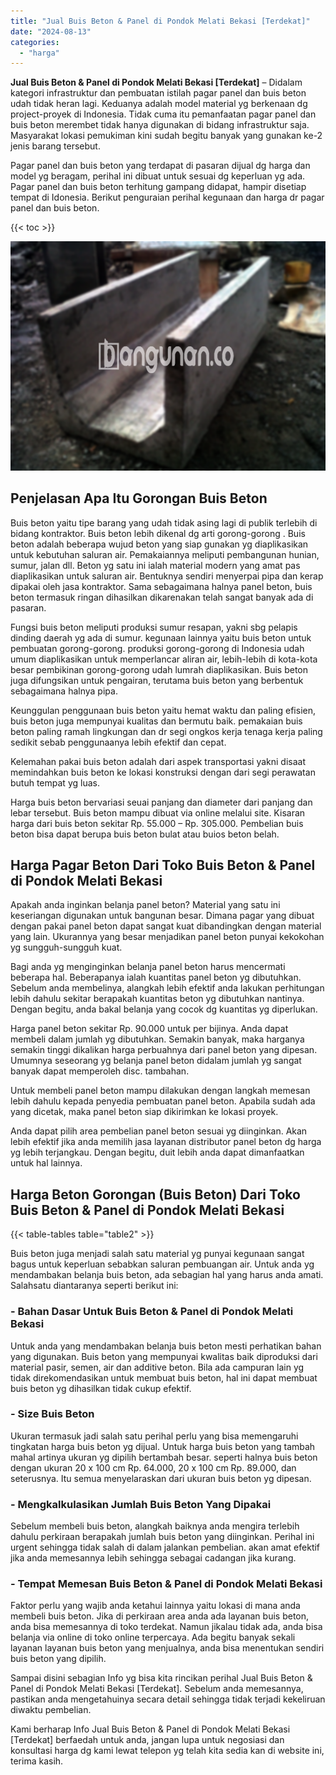 ```yaml
---
title: "Jual Buis Beton & Panel di Pondok Melati Bekasi [Terdekat]"
date: "2024-08-13"
categories: 
  - "harga"
---
```


**Jual Buis Beton & Panel di Pondok Melati Bekasi \[Terdekat\]** – Didalam kategori infrastruktur dan pembuatan istilah pagar panel dan buis beton udah tidak heran lagi. Keduanya adalah model material yg berkenaan dg project-proyek di Indonesia. Tidak cuma itu pemanfaatan pagar panel dan buis beton merembet tidak hanya digunakan di bidang infrastruktur saja. Masyarakat lokasi pemukiman kini sudah begitu banyak yang gunakan ke-2 jenis barang tersebut.

Pagar panel dan buis beton yang terdapat di pasaran dijual dg harga dan model yg beragam, perihal ini dibuat untuk sesuai dg keperluan yg ada. Pagar panel dan buis beton terhitung gampang didapat, hampir disetiap tempat di Idonesia. Berikut penguraian perihal kegunaan dan harga dr pagar panel dan buis beton.

{{< toc >}}

![Jual Buis Beton & Panel di Pondok Melati Bekasi [Terdekat]](/images/jual-panel-buis-beton-murah-34.png)

## Penjelasan Apa Itu Gorongan Buis Beton

Buis beton yaitu tipe barang yang udah tidak asing lagi di publik terlebih di bidang kontraktor. Buis beton lebih dikenal dg arti gorong-gorong . Buis beton adalah beberapa wujud beton yang siap gunakan yg diaplikasikan untuk kebutuhan saluran air. Pemakaiannya meliputi pembangunan hunian, sumur, jalan dll. Beton yg satu ini ialah material modern yang amat pas diaplikasikan untuk saluran air. Bentuknya sendiri menyerpai pipa dan kerap dipakai oleh jasa kontraktor. Sama sebagaimana halnya panel beton, buis beton termasuk ringan dihasilkan dikarenakan telah sangat banyak ada di pasaran.

Fungsi buis beton meliputi produksi sumur resapan, yakni sbg pelapis dinding daerah yg ada di sumur. kegunaan lainnya yaitu buis beton untuk pembuatan gorong-gorong. produksi gorong-gorong di Indonesia udah umum diaplikasikan untuk memperlancar aliran air, lebih-lebih di kota-kota besar pembikinan gorong-gorong udah lumrah diaplikasikan. Buis beton juga difungsikan untuk pengairan, terutama buis beton yang berbentuk sebagaimana halnya pipa.

Keunggulan penggunaan buis beton yaitu hemat waktu dan paling efisien, buis beton juga mempunyai kualitas dan bermutu baik. pemakaian buis beton paling ramah lingkungan dan dr segi ongkos kerja tenaga kerja paling sedikit sebab penggunaanya lebih efektif dan cepat.

Kelemahan pakai buis beton adalah dari aspek transportasi yakni disaat memindahkan buis beton ke lokasi konstruksi dengan dari segi perawatan butuh tempat yg luas.

Harga buis beton bervariasi seuai panjang dan diameter dari panjang dan lebar tersebut. Buis beton mampu dibuat via online melalui site. Kisaran harga dari buis beton sekitar Rp. 55.000 – Rp. 305.000. Pembelian buis beton bisa dapat berupa buis beton bulat atau buios beton belah.

## Harga Pagar Beton Dari Toko Buis Beton & Panel di Pondok Melati Bekasi

Apakah anda inginkan belanja panel beton? Material yang satu ini keseriangan digunakan untuk bangunan besar. Dimana pagar yang dibuat dengan pakai panel beton dapat sangat kuat dibandingkan dengan material yang lain. Ukurannya yang besar menjadikan panel beton punyai kekokohan yg sungguh-sungguh kuat.

Bagi anda yg menginginkan belanja panel beton harus mencermati beberapa hal. Beberapanya ialah kuantitas panel beton yg dibutuhkan. Sebelum anda membelinya, alangkah lebih efektif anda lakukan perhitungan lebih dahulu sekitar berapakah kuantitas beton yg dibutuhkan nantinya. Dengan begitu, anda bakal belanja yang cocok dg kuantitas yg diperlukan.

Harga panel beton sekitar Rp. 90.000 untuk per bijinya. Anda dapat membeli dalam jumlah yg dibutuhkan. Semakin banyak, maka harganya semakin tinggi dikalikan harga perbuahnya dari panel beton yang dipesan. Umumnya seseorang yg belanja panel beton didalam jumlah yg sangat banyak dapat memperoleh disc. tambahan.

Untuk membeli panel beton mampu dilakukan dengan langkah memesan lebih dahulu kepada penyedia pembuatan panel beton. Apabila sudah ada yang dicetak, maka panel beton siap dikirimkan ke lokasi proyek.

Anda dapat pilih area pembelian panel beton sesuai yg diinginkan. Akan lebih efektif jika anda memilih jasa layanan distributor panel beton dg harga yg lebih terjangkau. Dengan begitu, duit lebih anda dapat dimanfaatkan untuk hal lainnya.

## Harga Beton Gorongan (Buis Beton) Dari Toko Buis Beton & Panel di Pondok Melati Bekasi

{{< table-tables table="table2" >}}

Buis beton juga menjadi salah satu material yg punyai kegunaan sangat bagus untuk keperluan sebabkan saluran pembuangan air. Untuk anda yg mendambakan belanja buis beton, ada sebagian hal yang harus anda amati. Salahsatu diantaranya seperti berikut ini:

### \- Bahan Dasar Untuk Buis Beton & Panel di Pondok Melati Bekasi

Untuk anda yang mendambakan belanja buis beton mesti perhatikan bahan yang digunakan. Buis beton yang mempunyai kwalitas baik diproduksi dari material pasir, semen, air dan additive beton. Bila ada campuran lain yg tidak direkomendasikan untuk membuat buis beton, hal ini dapat membuat buis beton yg dihasilkan tidak cukup efektif.

### \- Size Buis Beton

Ukuran termasuk jadi salah satu perihal perlu yang bisa memengaruhi tingkatan harga buis beton yg dijual. Untuk harga buis beton yang tambah mahal artinya ukuran yg dipilih bertambah besar. seperti halnya buis beton dengan ukuran 20 x 100 cm Rp. 64.000, 20 x 100 cm Rp. 89.000, dan seterusnya. Itu semua menyelaraskan dari ukuran buis beton yg dipesan.

### \- Mengkalkulasikan Jumlah Buis Beton Yang Dipakai

Sebelum membeli buis beton, alangkah baiknya anda mengira terlebih dahulu perkiraan berapakah jumlah buis beton yang diinginkan. Perihal ini urgent sehingga tidak salah di dalam jalankan pembelian. akan amat efektif jika anda memesannya lebih sehingga sebagai cadangan jika kurang.

### \- Tempat Memesan Buis Beton & Panel di Pondok Melati Bekasi

Faktor perlu yang wajib anda ketahui lainnya yaitu lokasi di mana anda membeli buis beton. Jika di perkiraan area anda ada layanan buis beton, anda bisa memesannya di toko terdekat. Namun jikalau tidak ada, anda bisa belanja via online di toko online terpercaya. Ada begitu banyak sekali layanan layanan buis beton yang menjualnya, anda bisa menentukan sendiri buis beton yang dipilih.

Sampai disini sebagian Info yg bisa kita rincikan perihal Jual Buis Beton & Panel di Pondok Melati Bekasi \[Terdekat\]. Sebelum anda memesannya, pastikan anda mengetahuinya secara detail sehingga tidak terjadi kekeliruan diwaktu pembelian.

Kami berharap Info Jual Buis Beton & Panel di Pondok Melati Bekasi \[Terdekat\] berfaedah untuk anda, jangan lupa untuk negosiasi dan konsultasi harga dg kami lewat telepon yg telah kita sedia kan di website ini, terima kasih.
